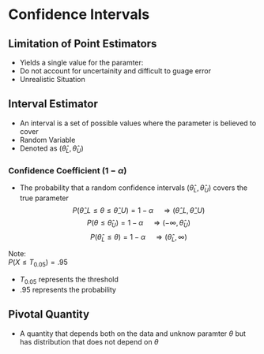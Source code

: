 # Confidence Intervals

## Limitation of Point Estimators
* Yields a single value for the paramter:
* Do not account for uncertainity and difficult to guage error
* Unrealistic Situation

## Interval Estimator
* An interval is a set of possible values where the parameter is believed to cover
* Random Variable
* Denoted as $(\hat{\theta} _L,\hat{\theta} _U)$


### Confidence Coefficient $(1 - \alpha)$
* The probability that a random confidence intervals  $(\hat{\theta}_{L},\hat{\theta}_{U})$ covers the true parameter
$$P(\hat{\theta}\_{L}\leq\theta\leq\hat{\theta}\_{U})=1-\alpha\quad\Rightarrow(\hat{\theta}\_{L},\hat{\theta}\_{U})$$
$$ P(\theta \leq \hat{\theta}_{U}) = 1 - \alpha \quad \Rightarrow (- \infty ,\hat{\theta}_{U})$$
$$ P(\hat{\theta}_{L} \leq \theta) = 1 - \alpha \quad \Rightarrow (\hat{\theta}_{L},\infty)$$

Note: \
$P(X \leq T_{0.05}) =.95$
* $T_{0.05}$ represents the threshold
* .95 represents the probability

## Pivotal Quantity
* A quantity that depends both on the data and unknow paramter $\theta$ but has distribution that does not depend on $\theta$